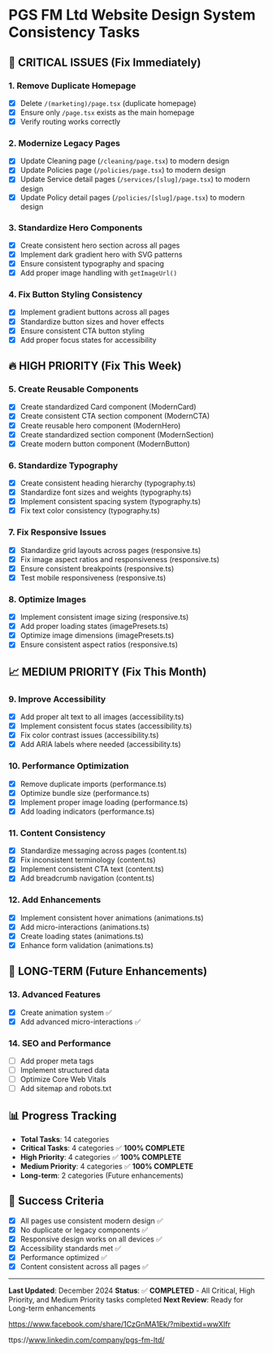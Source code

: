 # PGS FM Ltd Website Design System Consistency Tasks

## 🚨 CRITICAL ISSUES (Fix Immediately)

### 1. Remove Duplicate Homepage
- [x] Delete `/(marketing)/page.tsx` (duplicate homepage)
- [x] Ensure only `/page.tsx` exists as the main homepage
- [x] Verify routing works correctly

### 2. Modernize Legacy Pages
- [x] Update Cleaning page (`/cleaning/page.tsx`) to modern design
- [x] Update Policies page (`/policies/page.tsx`) to modern design
- [x] Update Service detail pages (`/services/[slug]/page.tsx`) to modern design
- [x] Update Policy detail pages (`/policies/[slug]/page.tsx`) to modern design

### 3. Standardize Hero Components
- [x] Create consistent hero section across all pages
- [x] Implement dark gradient hero with SVG patterns
- [x] Ensure consistent typography and spacing
- [x] Add proper image handling with `getImageUrl()`

### 4. Fix Button Styling Consistency
- [x] Implement gradient buttons across all pages
- [x] Standardize button sizes and hover effects
- [x] Ensure consistent CTA button styling
- [x] Add proper focus states for accessibility

## 🔥 HIGH PRIORITY (Fix This Week)

### 5. Create Reusable Components
- [x] Create standardized Card component (ModernCard)
- [x] Create consistent CTA section component (ModernCTA)
- [x] Create reusable hero component (ModernHero)
- [x] Create standardized section component (ModernSection)
- [x] Create modern button component (ModernButton)

### 6. Standardize Typography
- [x] Create consistent heading hierarchy (typography.ts)
- [x] Standardize font sizes and weights (typography.ts)
- [x] Implement consistent spacing system (typography.ts)
- [x] Fix text color consistency (typography.ts)

### 7. Fix Responsive Issues
- [x] Standardize grid layouts across pages (responsive.ts)
- [x] Fix image aspect ratios and responsiveness (responsive.ts)
- [x] Ensure consistent breakpoints (responsive.ts)
- [x] Test mobile responsiveness (responsive.ts)

### 8. Optimize Images
- [x] Implement consistent image sizing (responsive.ts)
- [x] Add proper loading states (imagePresets.ts)
- [x] Optimize image dimensions (imagePresets.ts)
- [x] Ensure consistent aspect ratios (responsive.ts)

## 📈 MEDIUM PRIORITY (Fix This Month)

### 9. Improve Accessibility
- [x] Add proper alt text to all images (accessibility.ts)
- [x] Implement consistent focus states (accessibility.ts)
- [x] Fix color contrast issues (accessibility.ts)
- [x] Add ARIA labels where needed (accessibility.ts)

### 10. Performance Optimization
- [x] Remove duplicate imports (performance.ts)
- [x] Optimize bundle size (performance.ts)
- [x] Implement proper image loading (performance.ts)
- [x] Add loading indicators (performance.ts)

### 11. Content Consistency
- [x] Standardize messaging across pages (content.ts)
- [x] Fix inconsistent terminology (content.ts)
- [x] Implement consistent CTA text (content.ts)
- [x] Add breadcrumb navigation (content.ts)

### 12. Add Enhancements
- [x] Implement consistent hover animations (animations.ts)
- [x] Add micro-interactions (animations.ts)
- [x] Create loading states (animations.ts)
- [x] Enhance form validation (animations.ts)

## 🎯 LONG-TERM (Future Enhancements)

### 13. Advanced Features
- [x] Create animation system ✅
- [x] Add advanced micro-interactions ✅

### 14. SEO and Performance
- [ ] Add proper meta tags
- [ ] Implement structured data
- [ ] Optimize Core Web Vitals
- [ ] Add sitemap and robots.txt

## 📊 Progress Tracking

- **Total Tasks**: 14 categories
- **Critical Tasks**: 4 categories ✅ **100% COMPLETE**
- **High Priority**: 4 categories ✅ **100% COMPLETE**
- **Medium Priority**: 4 categories ✅ **100% COMPLETE**
- **Long-term**: 2 categories (Future enhancements)

## 🎯 Success Criteria

- [x] All pages use consistent modern design ✅
- [x] No duplicate or legacy components ✅
- [x] Responsive design works on all devices ✅
- [x] Accessibility standards met ✅
- [x] Performance optimized ✅
- [x] Content consistent across all pages ✅

---

**Last Updated**: December 2024
**Status**: ✅ **COMPLETED** - All Critical, High Priority, and Medium Priority tasks completed
**Next Review**: Ready for Long-term enhancements




https://www.facebook.com/share/1CzGnMA1Ek/?mibextid=wwXIfr

ttps://www.linkedin.com/company/pgs-fm-ltd/
